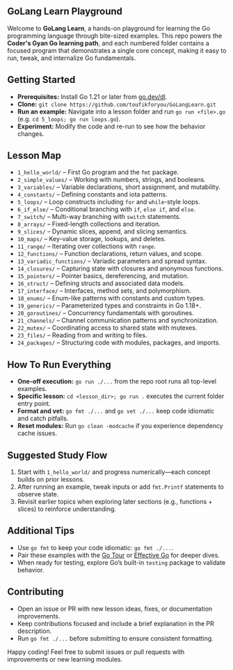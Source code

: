 ## GoLang Learn Playground

Welcome to **GoLang Learn**, a hands-on playground for learning the Go programming language through bite-sized examples. This repo powers the **Coder's Gyan Go learning path**, and each numbered folder contains a focused program that demonstrates a single core concept, making it easy to run, tweak, and internalize Go fundamentals.

## Getting Started
- **Prerequisites:** Install Go 1.21 or later from [go.dev/dl](https://go.dev/dl/).
- **Clone:** `git clone https://github.com/toufikforyou/GoLangLearn.git`
- **Run an example:** Navigate into a lesson folder and run `go run <file>.go` (e.g. `cd 5_loops; go run loops.go`).
- **Experiment:** Modify the code and re-run to see how the behavior changes.

## Lesson Map
- `1_hello_world/` – First Go program and the `fmt` package.
- `2_simple_values/` – Working with numbers, strings, and booleans.
- `3_variables/` – Variable declarations, short assignment, and mutability.
- `4_constants/` – Defining constants and iota patterns.
- `5_loops/` – Loop constructs including `for` and `while`-style loops.
- `6_if_else/` – Conditional branching with `if`, `else if`, and `else`.
- `7_switch/` – Multi-way branching with `switch` statements.
- `8_arrays/` – Fixed-length collections and iteration.
- `9_slices/` – Dynamic slices, append, and slicing semantics.
- `10_maps/` – Key-value storage, lookups, and deletes.
- `11_range/` – Iterating over collections with `range`.
- `12_functions/` – Function declarations, return values, and scope.
- `13_variadic_functions/` – Variadic parameters and spread syntax.
- `14_closures/` – Capturing state with closures and anonymous functions.
- `15_pointers/` – Pointer basics, dereferencing, and mutation.
- `16_struct/` – Defining structs and associated data models.
- `17_interface/` – Interfaces, method sets, and polymorphism.
- `18_enums/` – Enum-like patterns with constants and custom types.
- `19_generics/` – Parameterized types and constraints in Go 1.18+.
- `20_goroutines/` – Concurrency fundamentals with goroutines.
- `21_channels/` – Channel communication patterns and synchronization.
- `22_mutex/` – Coordinating access to shared state with mutexes.
- `23_files/` – Reading from and writing to files.
- `24_packages/` – Structuring code with modules, packages, and imports.

## How To Run Everything
- **One-off execution:** `go run ./...` from the repo root runs all top-level examples.
- **Specific lesson:** `cd <lesson_dir>; go run .` executes the current folder entry point.
- **Format and vet:** `go fmt ./...` and `go vet ./...` keep code idiomatic and catch pitfalls.
- **Reset modules:** Run `go clean -modcache` if you experience dependency cache issues.

## Suggested Study Flow
1. Start with `1_hello_world/` and progress numerically—each concept builds on prior lessons.
2. After running an example, tweak inputs or add `fmt.Printf` statements to observe state.
3. Revisit earlier topics when exploring later sections (e.g., functions + slices) to reinforce understanding.

## Additional Tips
- Use `go fmt` to keep your code idiomatic: `go fmt ./...`.
- Pair these examples with the [Go Tour](https://go.dev/tour/) or [Effective Go](https://go.dev/doc/effective_go) for deeper dives.
- When ready for testing, explore Go’s built-in `testing` package to validate behavior.

## Contributing
- Open an issue or PR with new lesson ideas, fixes, or documentation improvements.
- Keep contributions focused and include a brief explanation in the PR description.
- Run `go fmt ./...` before submitting to ensure consistent formatting.

Happy coding! Feel free to submit issues or pull requests with improvements or new learning modules.
